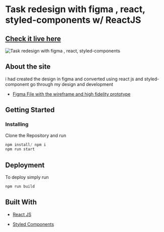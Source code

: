 # Task redesign with figma , react, styled-components  w/ ReactJS

## [Check it live here](https://neeluhargunani.github.io/webappideapoke/)

![Task redesign with figma , react, styled-components ]()

## About the site

i had created the design in figma and converted using react js and styled-component go through my design and development

- [Figma File with the wireframe and high fidelity prototype](https://www.figma.com/file/A8dCP7KBCTccr7D0mqop4K/puffy-redesgn?type=design&node-id=0%3A1&mode=dev)

## Getting Started

### Installing

Clone the Repository and run

```js
npm install/ npm i
npm run start
```

## Deployment

To deploy simply run

```js
npm run build
```

## Built With

- [React JS](https://reactjs.org/)

- [Styled Components](https://www.styled-components.com)
